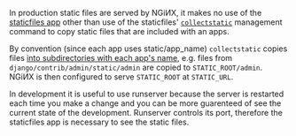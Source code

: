 In production static files are served by NGiИX, it makes no use of the
[staticfiles app](https://docs.djangoproject.com/en/dev/ref/contrib/staticfiles/)
other than use of the staticfiles'
[`collectstatic`](https://docs.djangoproject.com/en/dev/ref/contrib/staticfiles/#collectstatic)
management command to copy static files that are included with an apps.

By convention (since each app uses static/app_name) `collectstatic` copies files
[into subdirectories with each app's name](https://djangobook.com/serving-files-production/#leanpub-auto-serving-the-admin-files),
e.g. files from `django/contrib/admin/static/admin` are copied to `STATIC_ROOT/admin`.
NGiИX is then configured to serve `STATIC_ROOT` at `STATIC_URL`.

In development it is useful to use runserver because the server is restarted each time you make a change
and you can be more guarenteed of see the current state of the development.
Runserver controls its port, therefore the staticfiles app is necessary to see the static files.


